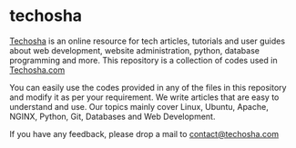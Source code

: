 # techosha
[Techosha](https://techosha.com) is an online resource for tech articles, tutorials and user guides about web development, website administration, python, database programming and more.
This repository is a collection of codes used in [Techosha.com](https://techosha.com)

You can easily use the codes provided in any of the files in this repository and modify it as per your requirement. We write articles that are easy to understand and use. Our topics mainly cover Linux, Ubuntu, Apache, NGINX, Python, Git, Databases and Web Development.

If you have any feedback, please drop a mail to contact@techosha.com
